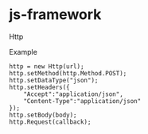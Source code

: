 # js-framework

Http

Example

    http = new Http(url);
    http.setMethod(http.Method.POST);
    http.setDataType("json");
    http.setHeaders({
        "Accept":"application/json",
        "Content-Type":"application/json"
    });
    http.setBody(body);
    http.Request(callback);
